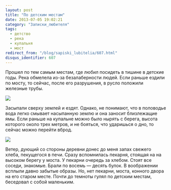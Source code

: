 ```yaml
---
layout: post
title: "По детским местам"
date: 2013-07-05 19:02:21
category: "Записки_любителя"
tags:
  - детство
  - река
  - купальня
  - мост
redirect_from: "/blog/sapiski_lubitelia/607.html"
disqus_identifier: 607
---
```

Прошел по тем самым местам, где любил посидеть в тишине в детские годы.
Река обмелела из-за безалаберности людей. Если раньше ездили по мосту,
то сейчас, после его разрушения, в русло положили железные трубы.

![](http://fishingguru.ru/uploads/images/00/00/01/2013/08/15/aa1212.jpg)

Засыпали сверху землей и ездят. Однако, не понимают, что в половодье
вода легко смывает насыпанную землю и она заносит близлежащие ямы. Если
раньше на купальне можно было нырять с берега, высота которого около
трех метров, и не бояться, что ударишься о дно, то сейчас можно перейти
вброд.

![](http://fishingguru.ru/uploads/images/00/00/01/2013/08/15/e1ff9a.jpg)

Ветер, дующий со стороны деревни донес до меня запах свежего хлеба,
пекущегося в печи. Сразу вспомнилась пекарня, стоящая на на высоком
берегу у моста. У пекарни очередь за хлебом. Стоят все соседи, знакомые.
Брали по восемь — десять булок. В воображении всплыли давно забытые
образы. Но, нет пекарни, моста, конного двора на его старом месте. Почти
до темноты гулял по детским местам, беседовал с собой маленьким.
